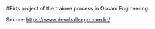 #Firts project of the trainee process in Occam Engineering.




<!-- # Comunidade DevChallenge -->
Source: https://www.devchallenge.com.br/ <br>

<!-- <div style="display:flex; align-items:center;justify-content:space-around;width:250px">
<a href="https://discord.gg/yvYXhGj"><img src="https://cdn3.iconfinder.com/data/icons/discord/64/discord_20-512.png" width="30px" height="30px" alt="Discord"></a>


<a href="https://www.linkedin.com/company/devchallenge/"><img src="https://image.flaticon.com/icons/svg/1384/1384014.svg" width="30px" height="30px" alt="Linkedin"></a>

<a href="https://twitter.com/dev_challenge"><img src="https://cdn3.iconfinder.com/data/icons/picons-social/57/43-twitter-512.png" width="30px" height="30px" alt="Twitter"></a>


<a href="https://www.instagram.com/devchallenge/"><img src="https://cdn4.iconfinder.com/data/icons/picons-social/57/38-instagram-3-512.png" width="30px" height="30px" alt="Instagram"></a>
</div> -->
